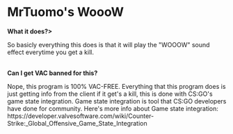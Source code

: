 <h1>MrTuomo's WoooW</h1>
<b>What it does?></b>
<p>So basicly everything this does is that it will play the "WOOOW" sound effect everytime you get a kill.</p><br>
<b>Can I get VAC banned for this?</b>
<p>Nope, this program is 100% VAC-FREE. Everything that this program does is just getting info from the client if it get's a kill, this is done with CS:GO's game state integration. Game state integration is tool that CS:GO developers have done for community. Here's more info about Game state integration: https://developer.valvesoftware.com/wiki/Counter-Strike:_Global_Offensive_Game_State_Integration</p>